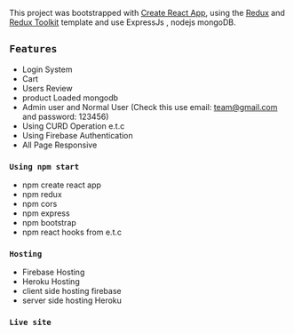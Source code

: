 This project was bootstrapped with [Create React App](https://github.com/facebook/create-react-app), using the [Redux](https://redux.js.org/) and [Redux Toolkit](https://redux-toolkit.js.org/) template and use ExpressJs , nodejs mongoDB.

## `Features`

- Login System
- Cart
- Users Review
- product Loaded mongodb
- Admin user and Normal User (Check this use email: team@gmail.com and password: 123456)
- Using CURD Operation e.t.c
- Using Firebase Authentication
- All Page Responsive

### `Using npm start`

- npm create react app
- npm redux
- npm cors
- npm express
- npm bootstrap
- npm react hooks from e.t.c

### `Hosting `

- Firebase Hosting
- Heroku Hosting
- client side hosting firebase
- server side hosting Heroku

### `Live site `
